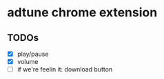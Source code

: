 # adtune chrome extension


## TODOs
-   [x] play/pause
-   [x] volume
-   [ ] if we're feelin it: download button
